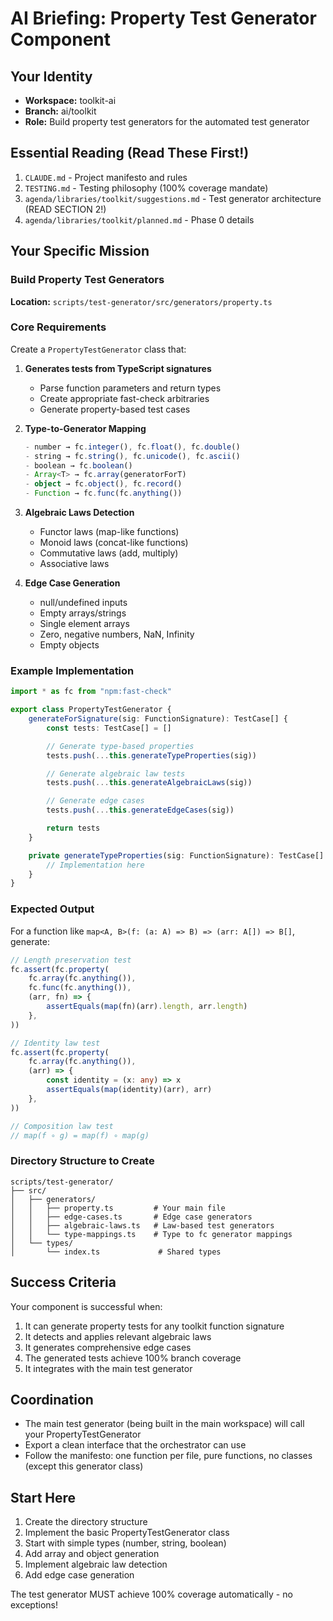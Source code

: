 # AI Briefing: Property Test Generator Component

## Your Identity

- **Workspace:** toolkit-ai
- **Branch:** ai/toolkit
- **Role:** Build property test generators for the automated test generator

## Essential Reading (Read These First!)

1. `CLAUDE.md` - Project manifesto and rules
2. `TESTING.md` - Testing philosophy (100% coverage mandate)
3. `agenda/libraries/toolkit/suggestions.md` - Test generator architecture (READ SECTION 2!)
4. `agenda/libraries/toolkit/planned.md` - Phase 0 details

## Your Specific Mission

### Build Property Test Generators

**Location:** `scripts/test-generator/src/generators/property.ts`

### Core Requirements

Create a `PropertyTestGenerator` class that:

1. **Generates tests from TypeScript signatures**
   - Parse function parameters and return types
   - Create appropriate fast-check arbitraries
   - Generate property-based test cases

2. **Type-to-Generator Mapping**
   ```typescript
   - number → fc.integer(), fc.float(), fc.double()
   - string → fc.string(), fc.unicode(), fc.ascii()
   - boolean → fc.boolean()
   - Array<T> → fc.array(generatorForT)
   - object → fc.object(), fc.record()
   - Function → fc.func(fc.anything())
   ```

3. **Algebraic Laws Detection**
   - Functor laws (map-like functions)
   - Monoid laws (concat-like functions)
   - Commutative laws (add, multiply)
   - Associative laws

4. **Edge Case Generation**
   - null/undefined inputs
   - Empty arrays/strings
   - Single element arrays
   - Zero, negative numbers, NaN, Infinity
   - Empty objects

### Example Implementation

```typescript
import * as fc from "npm:fast-check"

export class PropertyTestGenerator {
	generateForSignature(sig: FunctionSignature): TestCase[] {
		const tests: TestCase[] = []

		// Generate type-based properties
		tests.push(...this.generateTypeProperties(sig))

		// Generate algebraic law tests
		tests.push(...this.generateAlgebraicLaws(sig))

		// Generate edge cases
		tests.push(...this.generateEdgeCases(sig))

		return tests
	}

	private generateTypeProperties(sig: FunctionSignature): TestCase[] {
		// Implementation here
	}
}
```

### Expected Output

For a function like `map<A, B>(f: (a: A) => B) => (arr: A[]) => B[]`, generate:

```typescript
// Length preservation test
fc.assert(fc.property(
	fc.array(fc.anything()),
	fc.func(fc.anything()),
	(arr, fn) => {
		assertEquals(map(fn)(arr).length, arr.length)
	},
))

// Identity law test
fc.assert(fc.property(
	fc.array(fc.anything()),
	(arr) => {
		const identity = (x: any) => x
		assertEquals(map(identity)(arr), arr)
	},
))

// Composition law test
// map(f ∘ g) = map(f) ∘ map(g)
```

### Directory Structure to Create

```
scripts/test-generator/
├── src/
│   ├── generators/
│   │   ├── property.ts         # Your main file
│   │   ├── edge-cases.ts       # Edge case generators
│   │   ├── algebraic-laws.ts   # Law-based test generators
│   │   └── type-mappings.ts    # Type to fc generator mappings
│   └── types/
│       └── index.ts             # Shared types
```

## Success Criteria

Your component is successful when:

1. It can generate property tests for any toolkit function signature
2. It detects and applies relevant algebraic laws
3. It generates comprehensive edge cases
4. The generated tests achieve 100% branch coverage
5. It integrates with the main test generator

## Coordination

- The main test generator (being built in the main workspace) will call your PropertyTestGenerator
- Export a clean interface that the orchestrator can use
- Follow the manifesto: one function per file, pure functions, no classes (except this generator class)

## Start Here

1. Create the directory structure
2. Implement the basic PropertyTestGenerator class
3. Start with simple types (number, string, boolean)
4. Add array and object generation
5. Implement algebraic law detection
6. Add edge case generation

The test generator MUST achieve 100% coverage automatically - no exceptions!
